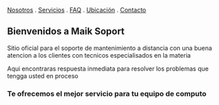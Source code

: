 [Nosotros](./nosotros.md) . [Servicios](./servicios.md) . [FAQ](FAQ.md) . [Ubicación](ubicacion.md) . [Contacto](./contacto.md)

## Bienvenidos a Maik Soport

Sitio oficial para el soporte de mantenimiento a distancia con una buena atencion a los clientes con tecnicos especialisados en la materia

Aqui encontraras respuesta inmediata para resolver los problemas que tengga usted en proceso

### Te ofrecemos el mejor servicio para tu equipo de computo

